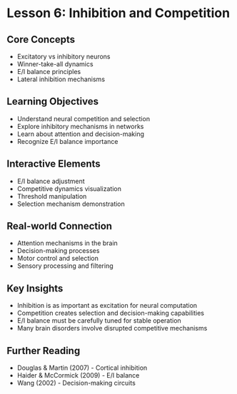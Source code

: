 # Lesson 6: Inhibition and Competition

## Core Concepts

- Excitatory vs inhibitory neurons
- Winner-take-all dynamics
- E/I balance principles
- Lateral inhibition mechanisms

## Learning Objectives

- Understand neural competition and selection
- Explore inhibitory mechanisms in networks
- Learn about attention and decision-making
- Recognize E/I balance importance

## Interactive Elements

- E/I balance adjustment
- Competitive dynamics visualization
- Threshold manipulation
- Selection mechanism demonstration

## Real-world Connection

- Attention mechanisms in the brain
- Decision-making processes
- Motor control and selection
- Sensory processing and filtering

## Key Insights

- Inhibition is as important as excitation for neural computation
- Competition creates selection and decision-making capabilities
- E/I balance must be carefully tuned for stable operation
- Many brain disorders involve disrupted competitive mechanisms

## Further Reading

- Douglas & Martin (2007) - Cortical inhibition
- Haider & McCormick (2009) - E/I balance
- Wang (2002) - Decision-making circuits
